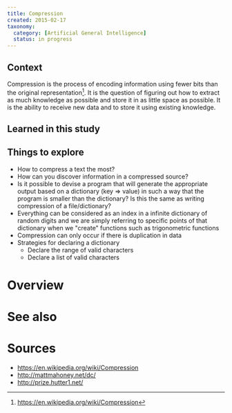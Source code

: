 ```yaml
---
title: Compression
created: 2015-02-17
taxonomy:
  category: [Artificial General Intelligence]
  status: in progress
---
```


## Context
Compression is the process of encoding information using fewer bits than the original representation[^1]. It is the question of figuring out how to extract as much knowledge as possible and store it in as little space as possible. It is the ability to receive new data and to store it using existing knowledge.

## Learned in this study

## Things to explore
* How to compress a text the most?
* How can you discover information in a compressed source?
* Is it possible to devise a program that will generate the appropriate output based on a dictionary (key => value) in such a way that the program is smaller than the dictionary? Is this the same as writing compression of a file/dictionary?
* Everything can be considered as an index in a infinite dictionary of random digits and we are simply referring to specific points of that dictionary when we "create" functions such as trigonometric functions
* Compression can only occur if there is duplication in data
* Strategies for declaring a dictionary
	* Declare the range of valid characters
	* Declare a list of valid characters

# Overview

# See also

# Sources
[^1]: https://en.wikipedia.org/wiki/Compression

* https://en.wikipedia.org/wiki/Compression
* http://mattmahoney.net/dc/
* http://prize.hutter1.net/

